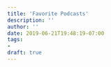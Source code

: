 ```yaml
---
title: 'Favorite Podcasts'
description: ''
author: ''
date: 2019-06-21T19:48:19-07:00
tags: 
-
draft: true
---
```

